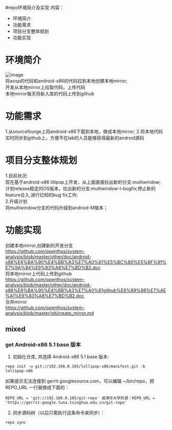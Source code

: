 #repo环境简介及实现
内容：

- 环境简介
- 功能需求
- 项目分支整体规划
- 功能实现

# 环境简介
![image](https://github.com/openthos/system-analysis/blob/master/other/doc/git.svg)  
将aosp的代码和android-x86的代码拉到本地创建本地mirror;  
开发从本地mirror上拉取代码，上传代码  
本地mirror每天将新入库的代码上传到github  
# 功能需求
1.从sourcefourge上将android-x86下载到本地，做成本地mirror;
2.将本地代码实时同步到github上，方便不在lab的人员能够获得最新的android源码
# 项目分支整体规划
1.目前状况:  
现在基于android-x86 lillipop上开发，从上面直接拉出新的分支:multiwindow;  
计划release稳定的OS版本，拉出新的分支:multiwindow-l-bugfix;停止新的feature合入,进行已知的bug fix工作;  
2.升级计划  
将multiwindow分支的代码升级到android-M版本；  
# 功能实现
创建本地mirror,创建新的开发分支  
https://github.com/openthos/system-analysis/blob/master/other/doc/android-x86%E6%BA%90%E4%BB%A3%E7%A0%81%E5%BC%80%E5%8F%91%E7%9A%84%E9%83%A8%E7%BD%B2.doc  
将本地mirror上代码上传到github    
https://github.com/openthos/system-analysis/blob/master/other/doc/android-x86%E6%BA%90%E4%BB%A3%E7%A0%81github%E6%89%98%E7%AE%A1%E9%83%A8%E7%BD%B2.doc  
合并mirror  
https://github.com/openthos/system-analysis/blob/master/git/create_mirror.md


## mixed

###  get  Android-x86 5.1 base 版本

1. 初始化仓库, 并选择 Android-x86 5.1 base 版本:
```
repo init -u git://192.168.0.185/lollipop-x86/manifest.git -b lollipop-x86
```

如果提示无法连接到 gerrit.googlesource.com，可以编辑 ~/bin/repo，把 REPO_URL 一行替换成下面的：
```
REPO_URL = 'git://192.168.0.185/git-repo' 或清华大学的源：REPO_URL = 'https://gerrit-google.tuna.tsinghua.edu.cn/git-repo'
```

2. 同步源码树（以后只需执行这条命令来同步）：

```
repo sync
```

